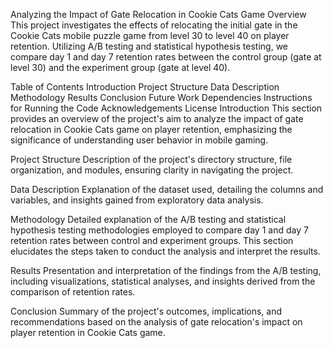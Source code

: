 Analyzing the Impact of Gate Relocation in Cookie Cats Game
Overview
This project investigates the effects of relocating the initial gate in the Cookie Cats mobile puzzle game from level 30 to level 40 on player retention. Utilizing A/B testing and statistical hypothesis testing, we compare day 1 and day 7 retention rates between the control group (gate at level 30) and the experiment group (gate at level 40).

Table of Contents
Introduction
Project Structure
Data Description
Methodology
Results
Conclusion
Future Work
Dependencies
Instructions for Running the Code
Acknowledgements
License
Introduction
This section provides an overview of the project's aim to analyze the impact of gate relocation in Cookie Cats game on player retention, emphasizing the significance of understanding user behavior in mobile gaming.

Project Structure
Description of the project's directory structure, file organization, and modules, ensuring clarity in navigating the project.

Data Description
Explanation of the dataset used, detailing the columns and variables, and insights gained from exploratory data analysis.

Methodology
Detailed explanation of the A/B testing and statistical hypothesis testing methodologies employed to compare day 1 and day 7 retention rates between control and experiment groups. This section elucidates the steps taken to conduct the analysis and interpret the results.

Results
Presentation and interpretation of the findings from the A/B testing, including visualizations, statistical analyses, and insights derived from the comparison of retention rates.

Conclusion
Summary of the project's outcomes, implications, and recommendations based on the analysis of gate relocation's impact on player retention in Cookie Cats game.
